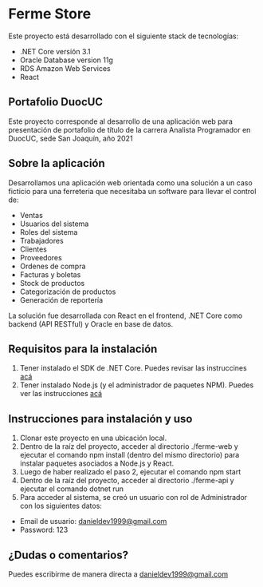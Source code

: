 # Ferme Store

Este proyecto está desarrollado con el siguiente stack de tecnologías:

* .NET Core versión 3.1
* Oracle Database version 11g
* RDS Amazon Web Services
* React

## Portafolio DuocUC

Este proyecto corresponde al desarrollo de una aplicación web para presentación de portafolio de título de la carrera Analista Programador en DuocUC, sede San Joaquín, año 2021

## Sobre la aplicación

Desarrollamos una aplicación web orientada como una solución a un caso ficticio para una ferreteria que necesitaba un software para llevar el control de:

* Ventas 
* Usuarios del sistema
* Roles del sistema
* Trabajadores
* Clientes 
* Proveedores
* Ordenes de compra
* Facturas y boletas
* Stock de productos
* Categorización de productos
* Generación de reportería

La solución fue desarrollada con React en el frontend, .NET Core como backend (API RESTful) y Oracle en base de datos.

## Requisitos para la instalación

1. Tener instalado el SDK de .NET Core. Puedes revisar las instruccines [acá](https://dotnet.microsoft.com/download)
2. Tener instalado Node.js (y el administrador de paquetes NPM). Puedes ver las instrucciones [acá](https://nodejs.org/es/download/)

## Instrucciones para instalación y uso

1. Clonar este proyecto en una ubicación local.
2. Dentro de la raíz del proyecto, acceder al directorio ./ferme-web y ejecutar el comando npm install (dentro del mismo directorio) para instalar paquetes asociados a Node.js y React.
3. Luego de haber realizado el paso 2, ejecutar el comando npm start
4. Dentro de la raíz del proyecto, acceder al directorio ./ferme-api y ejecutar el comando dotnet run
5. Para acceder al sistema, se creó un usuario con rol de Administrador con los siguientes datos:
* Email de usuario: danieldev1999@gmail.com
* Password: 123

## ¿Dudas o comentarios?

Puedes escribirme de manera directa a danieldev1999@gmail.com
